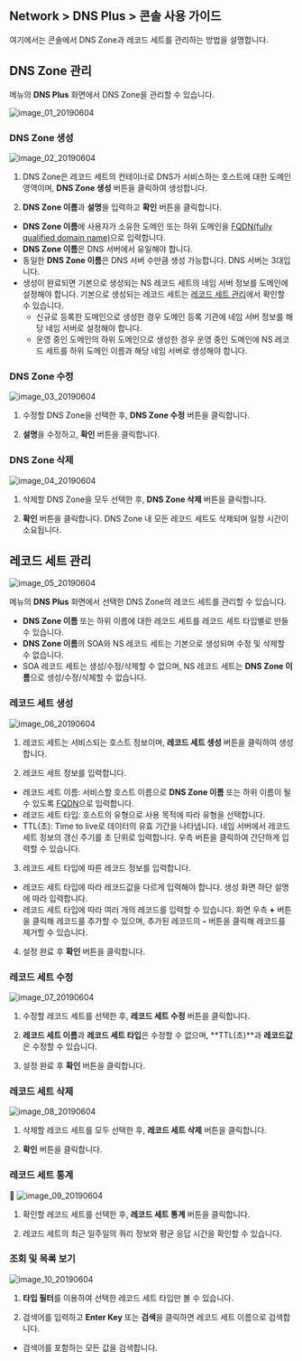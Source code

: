 ## Network > DNS Plus > 콘솔 사용 가이드

여기에서는 콘솔에서 DNS Zone과 레코드 세트를 관리하는 방법을 설명합니다.

## DNS Zone 관리

메뉴의 **DNS Plus** 화면에서 DNS Zone을 관리할 수 있습니다.

![image_01_20190604](https://static.toastoven.net/prod_dnsplus/image_01_20190604.png)

### DNS Zone 생성

![image_02_20190604](https://static.toastoven.net/prod_dnsplus/image_02_20190604.png)

1. DNS Zone은 레코드 세트의 컨테이너로 DNS가 서비스하는 호스트에 대한 도메인 영역이며, **DNS Zone 생성** 버튼을 클릭하여 생성합니다.

2. **DNS Zone 이름**과 **설명**을 입력하고 **확인** 버튼을 클릭합니다.  

- **DNS Zone 이름**에 사용자가 소유한 도메인 또는 하위 도메인을 [FQDN(fully qualified domain name)](https://en.wikipedia.org/wiki/Fully_qualified_domain_name)으로 입력합니다.
- **DNS Zone 이름**은 DNS 서버에서 유일해야 합니다.
- 동일한 **DNS Zone 이름**은 DNS 서버 수만큼 생성 가능합니다. DNS 서버는 3대입니다.
- 생성이 완료되면 기본으로 생성되는 NS 레코드 세트의 네임 서버 정보를 도메인에 설정해야 합니다. 기본으로 생성되는 레코드 세트는 [레코드 세트 관리](./console-guide/#_1)에서 확인할 수 있습니다.
	- 신규로 등록한 도메인으로 생성한 경우 도메인 등록 기관에 네임 서버 정보를 해당 네임 서버로 설정해야 합니다.
	- 운영 중인 도메인의 하위 도메인으로 생성한 경우 운영 중인 도메인에 NS 레코드 세트를 하위 도메인 이름과 해당 네임 서버로 생성해야 합니다.

### DNS Zone 수정

![image_03_20190604](https://static.toastoven.net/prod_dnsplus/image_03_20190604.png)

1. 수정할 DNS Zone을 선택한 후, **DNS Zone 수정** 버튼을 클릭합니다.

2. **설명**을 수정하고, **확인** 버튼을 클릭합니다.

### DNS Zone 삭제

![image_04_20190604](https://static.toastoven.net/prod_dnsplus/image_04_20190604.png)

1. 삭제할 DNS Zone을 모두 선택한 후, **DNS Zone 삭제** 버튼을 클릭합니다.

2. **확인** 버튼을 클릭합니다. DNS Zone 내 모든 레코드 세트도 삭제되며 일정 시간이 소요됩니다.

## 레코드 세트 관리

![image_05_20190604](https://static.toastoven.net/prod_dnsplus/image_05_20190604.png)

메뉴의 **DNS Plus** 화면에서 선택한 DNS Zone의 레코드 세트를 관리할 수 있습니다.

- **DNS Zone 이름** 또는 하위 이름에 대한 레코드 세트를 레코드 세트 타입별로 만들 수 있습니다.
- **DNS Zone 이름**의 SOA와 NS 레코드 세트는 기본으로 생성되며 수정 및 삭제할 수 없습니다.
- SOA 레코드 세트는 생성/수정/삭제할 수 없으며, NS 레코드 세트는 **DNS Zone 이름**으로 생성/수정/삭제할 수 없습니다.


### 레코드 세트 생성

![image_06_20190604](https://static.toastoven.net/prod_dnsplus/image_06_20190604.png)

1. 레코드 세트는 서비스되는 호스트 정보이며, **레코드 세트 생성** 버튼을 클릭하여 생성합니다.

2. 레코드 세트 정보를 입력합니다.

- 레코드 세트 이름: 서비스할 호스트 이름으로 **DNS Zone 이름** 또는 하위 이름이 될 수 있도록 [FQDN](https://en.wikipedia.org/wiki/Fully_qualified_domain_name)으로 입력합니다.
- 레코드 세트 타입: 호스트의 유형으로 사용 목적에 따라 유형을 선택합니다.
- TTL(초): Time to live로 데이터의 유효 기간을 나타냅니다. 네임 서버에서 레코드 세트 정보의 갱신 주기를 초 단위로 입력합니다. 우측 버튼을 클릭하여 간단하게 입력할 수 있습니다.

3. 레코드 세트 타입에 따른 레코드 정보를 입력합니다.

- 레코드 세트 타입에 따라 레코드값을 다르게 입력해야 합니다. 생성 화면 하단 설명에 따라 입력합니다.
- 레코드 세트 타입에 따라 여러 개의 레코드를 입력할 수 있습니다. 화면 우측 **+** 버튼을 클릭해 레코드를 추가할 수 있으며, 추가된 레코드의 **-** 버튼을 클릭해 레코드를 제거할 수 있습니다.

4. 설정 완료 후 **확인** 버튼을 클릭합니다.

### 레코드 세트 수정

![image_07_20190604](https://static.toastoven.net/prod_dnsplus/image_07_20190604.png)

1. 수정할 레코드 세트를 선택한 후, **레코드 세트 수정** 버튼을 클릭합니다.

2. **레코드 세트 이름**과 **레코드 세트 타입**은 수정할 수 없으며, **TTL(초)**과 **레코드값**은 수정할 수 있습니다.

3. 설정 완료 후 **확인** 버튼을 클릭합니다.

### 레코드 세트 삭제

![image_08_20190604](https://static.toastoven.net/prod_dnsplus/image_08_20190604.png)

1. 삭제할 레코드 세트를 모두 선택한 후, **레코드 세트 삭제** 버튼을 클릭합니다.

2. **확인** 버튼을 클릭합니다.

### 레코드 세트 통계

![image_09_20190604](https://static.toastoven.net/prod_dnsplus/image_09_20190604.png)

1. 확인할 레코드 세트를 선택한 후, **레코드 세트 통계** 버튼을 클릭합니다.

2. 레코드 세트의 최근 일주일의 쿼리 정보와 평균 응답 시간을 확인할 수 있습니다.


### 조회 및 목록 보기

![image_10_20190604](https://static.toastoven.net/prod_dnsplus/image_10_20190604.png)

1. **타입 필터**를 이용하여 선택한 레코드 세트 타입만 볼 수 있습니다.

2. 검색어를 입력하고 **Enter Key** 또는 **검색**을 클릭하면 레코드 세트 이름으로 검색합니다.  

- 검색어를 포함하는 모든 값을 검색합니다.
